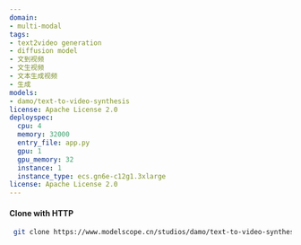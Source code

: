 ```yaml
---
domain:
- multi-modal
tags:
- text2video generation
- diffusion model
- 文到视频
- 文生视频
- 文本生成视频
- 生成
models:
- damo/text-to-video-synthesis
license: Apache License 2.0
deployspec:
  cpu: 4
  memory: 32000
  entry_file: app.py
  gpu: 1
  gpu_memory: 32
  instance: 1
  instance_type: ecs.gn6e-c12g1.3xlarge
license: Apache License 2.0
---
```

#### Clone with HTTP
```bash
 git clone https://www.modelscope.cn/studios/damo/text-to-video-synthesis.git
```